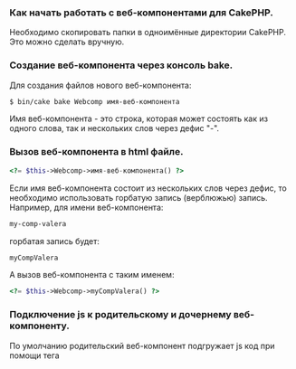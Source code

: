 ### Как начать работать с веб-компонентами для CakePHP.

Необходимо скопировать папки в одноимённые директории CakePHP. Это можно сделать вручную.

### Создание веб-компонента через консоль bake.

Для создания файлов нового веб-компонента:

```bash
$ bin/cake bake Webcomp имя-веб-компонента
```

Имя веб-компонента - это строка, которая может состоять как из одного слова, так и
нескольких слов через дефис "-".

### Вызов веб-компонента в html файле.

```php
<?= $this->Webcomp->имя-веб-компонента() ?>
```

Если имя веб-компонента состоит из нескольких слов через дефис, то необходимо использовать
горбатую запись (верблюжью) запись. Например, для имени веб-компонента:

```txt
my-comp-valera
```

горбатая запись будет:

```txt
myCompValera
```

А вызов веб-компонента с таким именем:

```php
<?= $this->Webcomp->myCompValera() ?>
```

### Подключение js к родительскому и дочернему веб-компоненту.

По умолчанию родительский веб-компонент подгружает js код при помощи тега <script>.
У дочерних веб-компонентов первого уровня удаляются теги <script>, а загрузка js кода
происходит через import... в js коде родительского веб-компонента.

Если же возникла необходимость подключить у дочернего веб-компонента js код
через тег <script>, то необходимо при вызове веб-компонента родителя указать параметр
'js' => true. Например:

```php
<?= $this->Webcomp->myLife( ['js' => true] ) ?>
```

### Добавление контента внутрь тега <template>.

Для этого используйте параметр 'content' => 'содержимое'

```php
<?= $this->Webcomp->myLife( ['content' => 'Содержимое'] ) ?>
```

